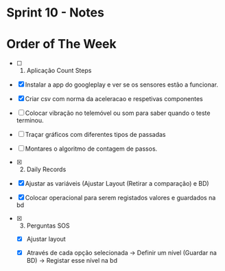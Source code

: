 # Sprint 10 - Notes 

# Order of The Week

- [ ]  1. Aplicação Count Steps 
  - [x]  Instalar a app do googleplay e ver se os sensores estão a funcionar.
  - [x]  Criar csv com norma da aceleracao e respetivas componentes
  - [ ]  Colocar vibração no telemóvel ou som para saber quando o teste terminou.
  - [ ]  Traçar gráficos com diferentes tipos de passadas
  - [ ]  Montares o algoritmo de contagem de passos.

- [x]  2. Daily Records
  - [x] Ajustar as variáveis (Ajustar Layout (Retirar a comparação) e BD) 
  - [x] Colocar operacional para serem registados valores e guardados na bd 
  
- [x] 3. Perguntas SOS
  - [x] Ajustar layout 
  - [x] Através de cada opção selecionada -> Definir um nível (Guardar na BD) -> Registar esse nível na bd


